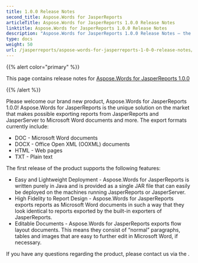 ```yaml
---
title: 1.0.0 Release Notes
second_title: Aspose.Words for JasperReports
articleTitle: Aspose.Words for JasperReports 1.0.0 Release Notes
linktitle: Aspose.Words for JasperReports 1.0.0 Release Notes
description: "Aspose.Words for JasperReports 1.0.0 Release Notes – the latest updates and fixes."
type: docs
weight: 50
url: /jasperreports/aspose-words-for-jasperreports-1-0-0-release-notes/
---
```


{{% alert color="primary" %}}

This page contains release notes for [Aspose.Words for JasperReports 1.0.0](https://releases.aspose.com/words/jasperreports/new-releases/aspose.words-for-jasperreports-1.0.0/)

{{% /alert %}}

Please welcome our brand new product, Aspose.Words for JasperReports 1.0.0! Aspose.Words for JasperReports is the unique solution on the market that makes possible exporting reports from JasperReports and JasperServer to Microsoft Word documents and more. The export formats currently include:

- DOC - Microsoft Word documents
- DOCX - Office Open XML (OOXML) documents
- HTML - Web pages
- TXT - Plain text

The first release of the product supports the following features:

- Easy and Lightweight Deployment - Aspose.Words for JasperReports is written purely in Java and is provided as a single JAR file that can easily be deployed on the machines running JasperReports or JasperServer.
- High Fidelity to Report Design - Aspose.Words for JasperReports exports reports as Microsoft Word documents in such a way that they look identical to reports exported by the built-in exporters of JasperReports.
- Editable Documents - Aspose.Words for JasperReports exports flow layout documents. This means they consist of “normal” paragraphs, tables and images that are easy to further edit in Microsoft Word, if necessary.

If you have any questions regarding the product, please contact us via the .
